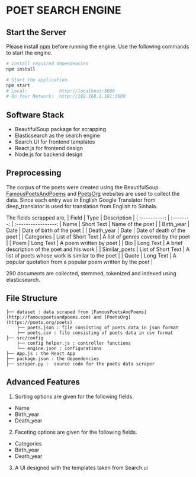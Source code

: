 # POET SEARCH ENGINE

## Start the Server

Please install [npm](https://www.npmjs.com/) before running the engine. 
Use the following commands to start the engine.

```bash
# Install required dependencies
npm install

# Start the application 
npm start
# Local:            http://localhost:3000
# On Your Network:  http://192.168.1.101:3000
```

## Software Stack

- BeautifulSoup package for scrapping
- Elasticsearch as the search engine
- Search.UI for frontend templates
- React.js for frontend design
- Node.js for backend design

## Preprocessing

The corpus of the poets were created using the BeautifulSoup. [FamousPoetsAndPoems](http://famouspoetsandpoems.com/poets.html) and [PoetsOrg](https://poets.org/poets) websites are used to collect the data. Since each entry was in English Google Translator from deep_translator is used for translation from English to Sinhala.

The fields scrapped are,
| Field             | Type                              | Description                                           |
| :----------:      | :--------:                        | :-----------------:
| Name	            | Short Text	                    | Name of the poet                                      |
| Birth_year        | Date	                            | Date of birth of the poet                             |
| Death_year        | Date	                            | Date of death of the poet                             |
| Categories        | List of Short Text	            | A list of genres covered by the poet                  |
| Poem              | Long Text	                        | A poem written by poet                                  |
| Bio               | Long Text	                        | A brief description of the poet and his work          |
| Similar_poets     | List of Short Text	            | A list of poets whose work is similar to the poet     |
| Quote	            | Long Text                         | A popular quotation from a popular poem written by the poet   |


290 documents are collected, stemmed, tokenized and indexed using elasticsearch.

## File Structure

    ├── dataset : data scraped from [FamousPoetsAndPoems](http://famouspoetsandpoems.com) and [PoetsOrg](https://poets.org/poets)                   
        ├── poets.json : file consisting of poets data in json format 
        ├── poets.csv : file consisting of poets data in csv format 
    ├── src/config                   
        ├── config helper.js : controller functions
        └── engine.json : configurations
    ├── App.js : the React App  
    ├── package.json : the dependencies
    ├── scraper.py :  source code for the poets data scraper  

## Advanced Features

1. Sorting options are given for the following fields.
- Name
- Birth_year
- Death_year

2. Faceting options are given for the following fields.
- Categories
- Birth_year
- Death_year

3. A UI designed with the templates taken from Search.ui

